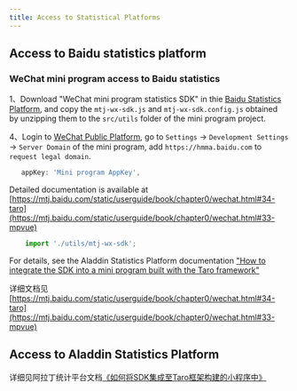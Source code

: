 ```yaml
---
title: Access to Statistical Platforms
---
```


## Access to Baidu statistics platform
### WeChat mini program access to Baidu statistics
1、Download "WeChat  mini program statistics SDK" in thie [Baidu Statistics Platform](https://mtj.baidu.com/web/sdk/index), and copy the `mtj-wx-sdk.js` and `mtj-wx-sdk.config.js` obtained by unzipping them to the `src/utils` folder of the  mini program project.

4、Login to [WeChat Public Platform](https://mp.weixin.qq.com/), go to `Settings` -> `Development Settings` -> `Server Domain` of the  mini program, add `https://hmma.baidu.com` to `request legal domain`.

``` javascript
   appKey: 'Mini program AppKey',
```

Detailed documentation is available at [https://mtj.baidu.com/static/userguide/book/chapter0/wechat.html#34-taro](https://mtj.baidu.com/static/userguide/book/chapter0/wechat.html#33-mpvue)

``` javascript
    import './utils/mtj-wx-sdk';
```
For details, see the Aladdin Statistics Platform documentation ["How to integrate the SDK into a mini program  built with the Taro framework"](https://doc.aldwx.com/aldwx/frame/taro-jie-ru.html)

详细文档见[https://mtj.baidu.com/static/userguide/book/chapter0/wechat.html#34-taro](https://mtj.baidu.com/static/userguide/book/chapter0/wechat.html#33-mpvue)


## Access to Aladdin Statistics Platform

详细见阿拉丁统计平台文档[《如何将SDK集成至Taro框架构建的小程序中》](https://doc.aldwx.com/aldwx/frame/taro-jie-ru.html)


